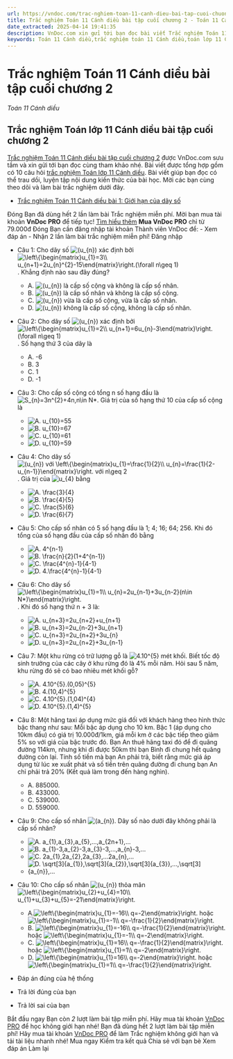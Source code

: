 ```yaml
---
url: https://vndoc.com/trac-nghiem-toan-11-canh-dieu-bai-tap-cuoi-chuong-2-301823
title: Trắc nghiệm Toán 11 Cánh diều bài tập cuối chương 2 - Toán 11 Cánh diều - VnDoc.com
date_extracted: 2025-04-14 19:41:35
description: VnDoc.com xin gửi tới bạn đọc bài viết Trắc nghiệm Toán 11 Cánh diều bài tập cuối chương 2. Mời các bạn cùng tham khảo chi tiết.
keywords: Toán 11 Cánh diều,trắc nghiệm toán 11 Cánh diều,toán lớp 11 Cánh diều,trắc nghiệm toán lớp 11 Cánh diều,trắc nghiệm toán 11,toán 11,Trắc nghiệm Toán 11 Cánh diều bài tập cuối chương 2,bài tập cuối chương 2,Toán 11 Cánh diều bài tập cuối chương 2
---
```


# Trắc nghiệm Toán 11 Cánh diều bài tập cuối chương 2
 _Toán 11 Cánh diều_
## Trắc nghiệm Toán lớp 11 Cánh diều bài tập cuối chương 2
[Trắc nghiệm Toán 11 Cánh diều bài tập cuối chương 2](<https://vndoc.com/trac-nghiem-toan-11-canh-dieu-bai-tap-cuoi-chuong-2-301823>) được VnDoc.com sưu tầm và xin gửi tới bạn đọc cùng tham khảo nhé.
Bài viết được tổng hợp gồm có 10 câu hỏi [trắc nghiệm Toán lớp 11 Cánh diều](<https://vndoc.com/trac-nghiem-toan-11-canh-dieu>). Bài viết giúp bạn đọc có thể trau dồi, luyện tập nội dung kiến thức của bài học. Mời các bạn cùng theo dõi và làm bài trắc nghiệm dưới đây.
  * [Trắc nghiệm Toán 11 Cánh diều bài 1: Giới hạn của dãy số](<https://vndoc.com/trac-nghiem-toan-11-canh-dieu-bai-1-gioi-han-cua-day-so-301829>)

Đóng
Bạn đã dùng hết 2 lần làm bài Trắc nghiệm miễn phí. Mời bạn mua tài khoản **VnDoc PRO** để tiếp tục\! [Tìm hiểu thêm](</pro>)
**Mua VnDoc PRO** chỉ từ 79.000đ
Đóng
Bạn cần đăng nhập tài khoản Thành viên VnDoc để:
\- Xem đáp án
\- Nhận 2 lần làm bài trắc nghiệm miễn phí\!
Đăng nhập 
  * Câu 1:
Cho dãy số ![\(u_{n}\)](https://tex.vdoc.vn?tex=\(u_%7Bn%7D\)) xác định bởi ![\\left\\{\\begin{matrix}u_{1}=3\\\\ u_{n+1}=2u_{n}^{2}-15\\end{matrix}\\right.\(\\forall n\\geq 1\)](https://tex.vdoc.vn?tex=%5Cleft%5C%7B%5Cbegin%7Bmatrix%7Du_%7B1%7D%3D3%5C%5C%20u_%7Bn%2B1%7D%3D2u_%7Bn%7D%5E%7B2%7D-15%5Cend%7Bmatrix%7D%5Cright.\(%5Cforall%20n%5Cgeq%201\)). Khẳng định nào sau đây đúng?
    * A. ![\(u_{n}\)](https://tex.vdoc.vn?tex=\(u_%7Bn%7D\)) là cấp số cộng và không là cấp số nhân.
    * B. ![\(u_{n}\)](https://tex.vdoc.vn?tex=\(u_%7Bn%7D\)) là cấp số nhân và không là cấp số cộng.
    * C. ![\(u_{n}\)](https://tex.vdoc.vn?tex=\(u_%7Bn%7D\)) vừa là cấp số cộng, vừa là cấp số nhân.
    * D. ![\(u_{n}\)](https://tex.vdoc.vn?tex=\(u_%7Bn%7D\)) không là cấp số cộng, không là cấp số nhân.
  * Câu 2:
Cho dãy số ![\(u_{n}\)](https://tex.vdoc.vn?tex=\(u_%7Bn%7D\)) xác định bởi ![\\left\\{\\begin{matrix}u_{1}=2\\\\ u_{n+1}=6u_{n}-3\\end{matrix}\\right.\(\\forall n\\geq 1\)](https://tex.vdoc.vn?tex=%5Cleft%5C%7B%5Cbegin%7Bmatrix%7Du_%7B1%7D%3D2%5C%5C%20u_%7Bn%2B1%7D%3D6u_%7Bn%7D-3%5Cend%7Bmatrix%7D%5Cright.\(%5Cforall%20n%5Cgeq%201\)). Số hạng thứ 3 của dãy là
    * A. -6
    * B. 3
    * C. 1
    * D. -1
  * Câu 3:
Cho cấp số cộng có tổng n số hạng đầu là ![S_{n}=3n^{2}+4n,n\\in N*](https://tex.vdoc.vn?tex=S_%7Bn%7D%3D3n%5E%7B2%7D%2B4n%2Cn%5Cin%20N*). Giá trị của số hạng thứ 10 của cấp số cộng là
    * ![A. u_{10}=55](https://tex.vdoc.vn?tex=A.%20u_%7B10%7D%3D55)
    * ![B. u_{10}=67](https://tex.vdoc.vn?tex=B.%20u_%7B10%7D%3D67)
    * ![C. u_{10}=61](https://tex.vdoc.vn?tex=C.%20u_%7B10%7D%3D61)
    * ![D. u_{10}=59](https://tex.vdoc.vn?tex=D.%20u_%7B10%7D%3D59)
  * Câu 4:
Cho dãy số ![\(u_{n}\) với \\left\\{\\begin{matrix}u_{1}=\\frac{1}{2}\\\\ u_{n}=\\frac{1}{2-u_{n-1}}\\end{matrix}\\right. với n\\geq 2](https://tex.vdoc.vn?tex=\(u_%7Bn%7D\)%20v%E1%BB%9Bi%20%5Cleft%5C%7B%5Cbegin%7Bmatrix%7Du_%7B1%7D%3D%5Cfrac%7B1%7D%7B2%7D%5C%5C%20u_%7Bn%7D%3D%5Cfrac%7B1%7D%7B2-u_%7Bn-1%7D%7D%5Cend%7Bmatrix%7D%5Cright.%20v%E1%BB%9Bi%20n%5Cgeq%202). Giá trị của ![u_{4}](https://tex.vdoc.vn?tex=u_%7B4%7D) bằng
    * ![A. \\frac{3}{4}](https://tex.vdoc.vn?tex=A.%20%5Cfrac%7B3%7D%7B4%7D)
    * ![B. \\frac{4}{5}](https://tex.vdoc.vn?tex=B.%20%5Cfrac%7B4%7D%7B5%7D)
    * ![C. \\frac{5}{6}](https://tex.vdoc.vn?tex=C.%20%5Cfrac%7B5%7D%7B6%7D)
    * ![D. \\frac{6}{7}](https://tex.vdoc.vn?tex=D.%20%5Cfrac%7B6%7D%7B7%7D)
  * Câu 5:
Cho cấp số nhân có 5 số hạng đầu là 1; 4; 16; 64; 256. Khi đó tổng của số hạng đầu của cấp số nhân đó bằng
    * ![A. 4^{n-1}](https://tex.vdoc.vn?tex=A.%204%5E%7Bn-1%7D)
    * ![B. \\frac{n}{2}\(1+4^{n-1}\)](https://tex.vdoc.vn?tex=B.%20%5Cfrac%7Bn%7D%7B2%7D\(1%2B4%5E%7Bn-1%7D\))
    * ![C. \\frac{4^{n}-1}{4-1}](https://tex.vdoc.vn?tex=C.%20%5Cfrac%7B4%5E%7Bn%7D-1%7D%7B4-1%7D)
    * ![D. 4.\\frac{4^{n}-1}{4-1}](https://tex.vdoc.vn?tex=D.%204.%5Cfrac%7B4%5E%7Bn%7D-1%7D%7B4-1%7D)
  * Câu 6:
Cho dãy số ![\\left\\{\\begin{matrix}u_{1}=1\\\\ u_{n}=2u_{n-1}+3u_{n-2}\(n\\in N*\)\\end{matrix}\\right.](https://tex.vdoc.vn?tex=%5Cleft%5C%7B%5Cbegin%7Bmatrix%7Du_%7B1%7D%3D1%5C%5C%20u_%7Bn%7D%3D2u_%7Bn-1%7D%2B3u_%7Bn-2%7D\(n%5Cin%20N*\)%5Cend%7Bmatrix%7D%5Cright.). Khi đó số hạng thứ n + 3 là:
    * ![A. u_{n+3}=2u_{n+2}+u_{n+1}](https://tex.vdoc.vn?tex=A.%20u_%7Bn%2B3%7D%3D2u_%7Bn%2B2%7D%2Bu_%7Bn%2B1%7D)
    * ![B. u_{n+3}=2u_{n-2}+3u_{n+1}](https://tex.vdoc.vn?tex=B.%20u_%7Bn%2B3%7D%3D2u_%7Bn-2%7D%2B3u_%7Bn%2B1%7D)
    * ![C. u_{n+3}=2u_{n+2}+3u_{n}](https://tex.vdoc.vn?tex=C.%20u_%7Bn%2B3%7D%3D2u_%7Bn%2B2%7D%2B3u_%7Bn%7D)
    * ![D. u_{n+3}=2u_{n+2}+3u_{n-1}](https://tex.vdoc.vn?tex=D.%20u_%7Bn%2B3%7D%3D2u_%7Bn%2B2%7D%2B3u_%7Bn-1%7D)
  * Câu 7:
Một khu rừng có trữ lượng gỗ là ![4.10^{5}](https://tex.vdoc.vn?tex=4.10%5E%7B5%7D) mét khối. Biết tốc độ sinh trưởng của các cây ở khu rừng đó là 4% mỗi năm. Hỏi sau 5 năm, khu rừng đó sẽ có bao nhiêu mét khối gỗ?
    * ![A. 4.10^{5}.\(0,05\)^{5}](https://tex.vdoc.vn?tex=A.%204.10%5E%7B5%7D.\(0%2C05\)%5E%7B5%7D)
    * ![B. 4.\(10,4\)^{5}](https://tex.vdoc.vn?tex=B.%204.\(10%2C4\)%5E%7B5%7D)
    * ![C. 4.10^{5}.\(1,04\)^{4}](https://tex.vdoc.vn?tex=C.%204.10%5E%7B5%7D.\(1%2C04\)%5E%7B4%7D)
    * ![D. 4.10^{5}.\(1,4\)^{5}](https://tex.vdoc.vn?tex=D.%204.10%5E%7B5%7D.\(1%2C4\)%5E%7B5%7D)
  * Câu 8:
Một hãng taxi áp dụng mức giá đối với khách hàng theo hình thức bậc thang như sau: Mỗi bậc áp dụng cho 10 km. Bậc 1 \(áp dụng cho 10km đầu\) có giá trị 10.000đ/1km, giá mỗi km ở các bậc tiếp theo giảm 5% so với giá của bậc trước đó. Bạn An thuê hãng taxi đó để đi quãng đường 114km, nhưng khi đi được 50km thì bạn Bình đi chung hết quãng đường còn lại. Tính số tiền mà bạn An phải trả, biết rằng mức giá áp dụng từ lúc xe xuất phát và số tiền trên quãng đường đi chung bạn An chỉ phải trả 20% \(Kết quả làm trong đến hàng nghìn\).
    * A. 885000.
    * B. 433000.
    * C. 539000.
    * D. 559000.
  * Câu 9:
Cho cấp số nhân ![\(a_{n}\)](https://tex.vdoc.vn?tex=\(a_%7Bn%7D\)). Dãy số nào dưới đây không phải là cấp số nhân?
    * ![A. a_{1},a_{3},a_{5},...,a_{2n+1},...](https://tex.vdoc.vn?tex=A.%20a_%7B1%7D%2Ca_%7B3%7D%2Ca_%7B5%7D%2C...%2Ca_%7B2n%2B1%7D%2C...)
    * ![B. a_{1}-3,a_{2}-3,a_{3}-3,...,a_{n}-3,...](https://tex.vdoc.vn?tex=B.%20a_%7B1%7D-3%2Ca_%7B2%7D-3%2Ca_%7B3%7D-3%2C...%2Ca_%7Bn%7D-3%2C...)
    * ![C. 2a_{1},2a_{2},2a_{3},...2a_{n},...](https://tex.vdoc.vn?tex=C.%202a_%7B1%7D%2C2a_%7B2%7D%2C2a_%7B3%7D%2C...2a_%7Bn%7D%2C...)
    * ![D. \\sqrt\[3\]{a_{1}},\\sqrt\[3\]{a_{2}},\\sqrt\[3\]{a_{3}},...,\\sqrt\[3\]{a_{n}},...](https://tex.vdoc.vn?tex=D.%20%5Csqrt%5B3%5D%7Ba_%7B1%7D%7D%2C%5Csqrt%5B3%5D%7Ba_%7B2%7D%7D%2C%5Csqrt%5B3%5D%7Ba_%7B3%7D%7D%2C...%2C%5Csqrt%5B3%5D%7Ba_%7Bn%7D%7D%2C...)
  * Câu 10:
Cho cấp số nhân ![\(u_{n}\)](https://tex.vdoc.vn?tex=\(u_%7Bn%7D\)) thỏa mãn ![\\left\\{\\begin{matrix}u_{2}+u_{4}=10\\\\ u_{1}+u_{3}+u_{5}=-21\\end{matrix}\\right.](https://tex.vdoc.vn?tex=%5Cleft%5C%7B%5Cbegin%7Bmatrix%7Du_%7B2%7D%2Bu_%7B4%7D%3D10%5C%5C%20u_%7B1%7D%2Bu_%7B3%7D%2Bu_%7B5%7D%3D-21%5Cend%7Bmatrix%7D%5Cright.)
    * A.![\\left\\{\\begin{matrix}u_{1}=-16\\\\ q=-2\\end{matrix}\\right.](https://tex.vdoc.vn?tex=%5Cleft%5C%7B%5Cbegin%7Bmatrix%7Du_%7B1%7D%3D-16%5C%5C%20q%3D-2%5Cend%7Bmatrix%7D%5Cright.) hoặc![\\left\\{\\begin{matrix}u_{1}=-1\\\\ q=-\\frac{1}{2}\\end{matrix}\\right.](https://tex.vdoc.vn?tex=%5Cleft%5C%7B%5Cbegin%7Bmatrix%7Du_%7B1%7D%3D-1%5C%5C%20q%3D-%5Cfrac%7B1%7D%7B2%7D%5Cend%7Bmatrix%7D%5Cright.)
    * B. ![\\left\\{\\begin{matrix}u_{1}=-16\\\\ q=-\\frac{1}{2}\\end{matrix}\\right.](https://tex.vdoc.vn?tex=%5Cleft%5C%7B%5Cbegin%7Bmatrix%7Du_%7B1%7D%3D-16%5C%5C%20q%3D-%5Cfrac%7B1%7D%7B2%7D%5Cend%7Bmatrix%7D%5Cright.) hoặc ![\\left\\{\\begin{matrix}u_{1}=-1\\\\ q=-2\\end{matrix}\\right.](https://tex.vdoc.vn?tex=%5Cleft%5C%7B%5Cbegin%7Bmatrix%7Du_%7B1%7D%3D-1%5C%5C%20q%3D-2%5Cend%7Bmatrix%7D%5Cright.)
    * C. ![\\left\\{\\begin{matrix}u_{1}=16\\\\ q=-\\frac{1}{2}\\end{matrix}\\right.](https://tex.vdoc.vn?tex=%5Cleft%5C%7B%5Cbegin%7Bmatrix%7Du_%7B1%7D%3D16%5C%5C%20q%3D-%5Cfrac%7B1%7D%7B2%7D%5Cend%7Bmatrix%7D%5Cright.) hoặc ![\\left\\{\\begin{matrix}u_{1}=1\\\\ q=-2\\end{matrix}\\right.](https://tex.vdoc.vn?tex=%5Cleft%5C%7B%5Cbegin%7Bmatrix%7Du_%7B1%7D%3D1%5C%5C%20q%3D-2%5Cend%7Bmatrix%7D%5Cright.)
    * D. ![\\left\\{\\begin{matrix}u_{1}=16\\\\ q=-2\\end{matrix}\\right.](https://tex.vdoc.vn?tex=%5Cleft%5C%7B%5Cbegin%7Bmatrix%7Du_%7B1%7D%3D16%5C%5C%20q%3D-2%5Cend%7Bmatrix%7D%5Cright.) hoặc ![\\left\\{\\begin{matrix}u_{1}=1\\\\ q=-\\frac{1}{2}\\end{matrix}\\right.](https://tex.vdoc.vn?tex=%5Cleft%5C%7B%5Cbegin%7Bmatrix%7Du_%7B1%7D%3D1%5C%5C%20q%3D-%5Cfrac%7B1%7D%7B2%7D%5Cend%7Bmatrix%7D%5Cright.)

  * Đáp án đúng của hệ thống
  * Trả lời đúng của bạn
  * Trả lời sai của bạn

Bắt đầu ngay
Bạn còn _2_ lượt làm bài tập miễn phí. Hãy mua tài khoản [VnDoc PRO](</pro>) để học không giới hạn nhé\!  Bạn đã dùng hết 2 lượt làm bài tập miễn phí\! Hãy mua tài khoản [VnDoc PRO](</pro>) để làm Trắc nghiệm không giới hạn và tải tài liệu nhanh nhé\!  Mua ngay
Kiểm tra kết quả Chia sẻ với bạn bè Xem đáp án Làm lại
